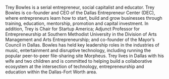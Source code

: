 ﻿---
name: Trey Bowles
description: CEO and Cofounder, The Dallas Entrepreneur Center (The DEC)
picture: trey_bowles.jpg
twitter: handle
---

Trey Bowles is a serial entrepreneur, social capitalist and educator. Trey Bowles is co-founder and CEO of the Dallas Entrepreneur Center (DEC), where entrepreneurs learn how to start, build and grow businesses through training, education, mentorship, promotion and capital investment. In addition, Trey is Chair for Startup America; Adjunct Professor for Entrepreneurship at Southern Methodist University in the Division of Arts Management and Arts Entrepreneurship; and co-founder of the Mayor’s Council in Dallas.
Bowles has held key leadership roles in the industries of music, entertainment and disruptive technology, including running the popular peer-to-peer file-sharing site Morpheus. 
Trey lives in Dallas with his wife and two children and is committed to helping build a collaborative ecosystem at the intersection of technology, entrepreneurship and education within the Dallas-Fort Worth area.
